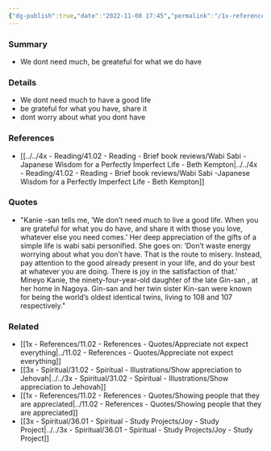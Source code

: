 ```yaml
---
{"dg-publish":true,"date":"2022-11-08 17:45","permalink":"/1x-references/11-03-references-ideas/dont-waste-energy-worrying-about-what-you-dont-have/","dgHomeLink":true,"dgPassFrontmatter":true,"dgShowBacklinks":true,"dgShowLocalGraph":false,"dgShowInlineTitle":true}
---
```



### Summary
- We dont need much, be greateful for what we do have

### Details
- We dont need much to have a good life
- be grateful for what you have, share it
- dont worry about what you dont have

### References
- [[../../4x - Reading/41.02 - Reading - Brief book reviews/Wabi Sabi -Japanese Wisdom for a Perfectly Imperfect Life - Beth Kempton|../../4x - Reading/41.02 - Reading - Brief book reviews/Wabi Sabi -Japanese Wisdom for a Perfectly Imperfect Life - Beth Kempton]]

### Quotes
- "Kanie -san tells me, ‘We don’t need much to live a good life. When you are grateful for what you do have, and share it with those you love, whatever else you need comes.’ Her deep appreciation of the gifts of a simple life is wabi sabi personified. She goes on: ‘Don’t waste energy worrying about what you don’t have. That is the route to misery. Instead, pay attention to the good already present in your life, and do your best at whatever you are doing. There is joy in the satisfaction of that.' Mineyo Kanie, the ninety-four-year-old daughter of the late Gin-san , at her home in Nagoya. Gin-san and her twin sister Kin-san were known for being the world’s oldest identical twins, living to 108 and 107 respectively."

### Related
- [[1x - References/11.02 - References - Quotes/Appreciate not expect everything|../11.02 - References - Quotes/Appreciate not expect everything]]
- [[3x - Spiritual/31.02 - Spiritual - Illustrations/Show appreciation to Jehovah|../../3x - Spiritual/31.02 - Spiritual - Illustrations/Show appreciation to Jehovah]]
- [[1x - References/11.02 - References - Quotes/Showing people that they are appreciated|../11.02 - References - Quotes/Showing people that they are appreciated]]
- [[3x - Spiritual/36.01 - Spiritual - Study Projects/Joy - Study Project|../../3x - Spiritual/36.01 - Spiritual - Study Projects/Joy - Study Project]]